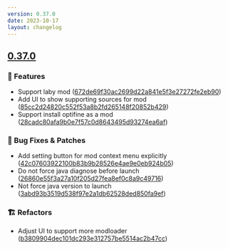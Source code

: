 ```yaml
---
version: 0.37.0
date: 2023-10-17
layout: changelog
---
```

## [0.37.0](#0.37.0)
### 🚀 Features

- Support laby mod ([672de69f30ac2699d22a841e5f3e27272fe2eb90](https://github.com/Voxelum/x-minecraft-launcher/commit/672de69f30ac2699d22a841e5f3e27272fe2eb90))
- Add UI to show supporting sources for mod ([85cc2d24820c552f53a8b2fd265148f20852b429](https://github.com/Voxelum/x-minecraft-launcher/commit/85cc2d24820c552f53a8b2fd265148f20852b429))
- Support install optifine as a mod ([28cadc80afa9b0e7f57c0d8643495d93274ea6af](https://github.com/Voxelum/x-minecraft-launcher/commit/28cadc80afa9b0e7f57c0d8643495d93274ea6af))
### 🐛 Bug Fixes & Patches

- Add setting button for mod context menu explicitly ([42c07603922100b83b9b28526e4ae9e0eb924b05](https://github.com/Voxelum/x-minecraft-launcher/commit/42c07603922100b83b9b28526e4ae9e0eb924b05))
- Do not force java diagnose before launch ([26860e55f3a27a10f205d27fea8ef0c8a9c49716](https://github.com/Voxelum/x-minecraft-launcher/commit/26860e55f3a27a10f205d27fea8ef0c8a9c49716))
- Not force java version to launch ([3abd93b3519d538f97e2a1db62528ded850fa9ef](https://github.com/Voxelum/x-minecraft-launcher/commit/3abd93b3519d538f97e2a1db62528ded850fa9ef))
### 🏗️ Refactors

- Adjust UI to support more modloader ([b3809904dec101dc293e312757be5514ac2b47cc](https://github.com/Voxelum/x-minecraft-launcher/commit/b3809904dec101dc293e312757be5514ac2b47cc))
